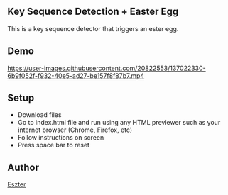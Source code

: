 ## Key Sequence Detection + Easter Egg

This is a key sequence detector that triggers an ester egg.

## Demo

https://user-images.githubusercontent.com/20822553/137022330-6b9f052f-f932-40e5-ad27-be157f8f87b7.mp4

## Setup

- Download files
- Go to index.html file and run using any HTML previewer such as your internet browser (Chrome, Firefox, etc)
- Follow instructions on screen
- Press space bar to reset

## Author

[Eszter](https://github.com/sztxr)

